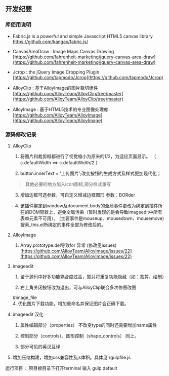 ## 开发纪要

### 库使用说明

- Fabric.js is a powerful and simple Javascript HTML5 canvas library
[https://github.com/kangax/fabric.js/ ](https://github.com/kangax/fabric.js/ )

- CanvasAreaDraw : Image Maps Canvas Drawing 
[https://github.com/fahrenheit-marketing/jquery-canvas-area-draw](https://github.com/fahrenheit-marketing/jquery-canvas-area-draw)

- Jcrop : the jQuery Image Cropping Plugin
[https://github.com/tapmodo/Jcrop](https://github.com/tapmodo/Jcrop)

- AlloyClip : 基于AlloyImage的图片裁切组件
[https://github.com/AlloyTeam/AlloyClip/tree/master](https://github.com/AlloyTeam/AlloyClip/tree/master)

- AlloyImage : 基于HTML5技术的专业图像处理库
[https://github.com/AlloyTeam/AlloyImage](https://github.com/AlloyTeam/AlloyImage)


### 源码修改记录

1. AlloyClip 

    1. 将图片和裁剪框都进行了视觉缩小为原来的1/2，为适应页面显示。
（ c.defaultWidth ==>  c.defaultWidth/2 ）

    2. button.innerText = '上传图片';改变按钮的生成方式及样式更加现代化；
    > 其他必要的地方加入icon图标,部分样式重写
    
    3. 增加边框可选参数，可自定义增减边框图形 参数：BORder
    
    4. 该插件绑定到window及document.body的全局事件更改为绑定到插件所在的DOM容器上，避免全局污染（暂时发现的是会导致imageedit中所有表单元素不可用）。
    (主要事件是mouseup、mousedown、mousemove)
    搜索_this.el所绑定的事件全部为修改后的。
    
2. AlloyImage 

    1. Array.prototype.del导致for 异常 (修改见issues) 
    [https://github.com/AlloyTeam/AlloyImage/issues/22](https://github.com/AlloyTeam/AlloyImage/issues/22)

3. imageedit

    1. 鉴于源码中好多功能耦合度过高，暂只将重复功能隐藏（如：裁剪、绘制）
    
    2. 右上角关闭按钮改为退出，可与AlloyClip联合多次修图改图
    
    #image_file    
    4. 优化图片下载功能，增加重命名并保证图片会正确下载。

4. imageedit 汉化

    1. 属性编辑部分（properties）
    不改变type的同时还需要增加name属性
    
    2. 控制部分（controls）、图形控制（shape_controls）
    同上。
    
    3. 部分可见的英汉互译
    
    
    
5. 增加压缩构建，增加css兼容性及js体积。具体见 /gulpfile.js


运行项目： 项目根目录下打开terminal  输入 gulp default